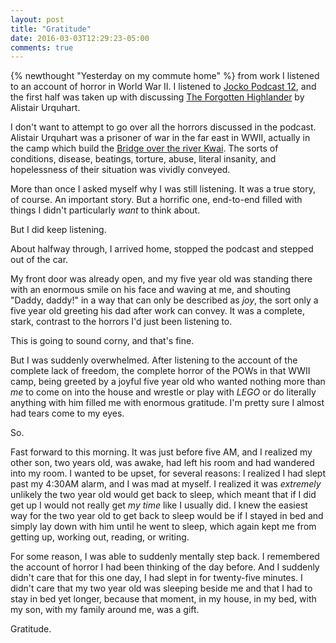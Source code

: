```yaml
---
layout: post
title: "Gratitude"
date: 2016-03-03T12:29:23-05:00
comments: true
---
```


{% newthought "Yesterday on my commute home" %} from work I listened to an account of horror in World War II. I listened to [Jocko Podcast 12](http://jockopodcast2.com/2016/03/02/jocko-podcast-12-what-made-jocko-when-to-quit-mistakes-trust-fitness-for-military-switching-on-off/), and the first half was taken up with discussing [The Forgotten Highlander](http://amzn.to/219R73F) by Alistair Urquhart.

I don't want to attempt to go over all the horrors discussed in the podcast. Alistair Urquhart was a prisoner of war in the far east in WWII, actually in the camp which build the [Bridge over the river Kwai](http://amzn.to/1TVwvvv). The sorts of conditions, disease, beatings, torture, abuse, literal insanity, and hopelessness of their situation was vividly conveyed.

More than once I asked myself why I was still listening. It was a true story, of course. An important story. But a horrific one, end-to-end filled with things I didn't particularly _want_ to think about.

But I did keep listening.
<!--more-->
About halfway through, I arrived home, stopped the podcast and stepped out of the car.

My front door was already open, and my five year old was standing there with an enormous smile on his face and waving at me, and shouting "Daddy, daddy!" in a way that can only be described as _joy_, the sort only a five year old greeting his dad after work can convey. It was a complete, stark, contrast to the horrors I'd just been listening to.

This is going to sound corny, and that's fine.

But I was suddenly overwhelmed. After listening to the account of the complete lack of freedom, the complete horror of the POWs in that WWII camp, being greeted by a joyful five year old who wanted nothing more than _me_ to come on into the house and wrestle or play with _LEGO_ or do literally anything with him filled me with enormous gratitude. I'm pretty sure I almost had tears come to my eyes.

So.

Fast forward to this morning. It was just before five AM, and I realized my other son, two years old, was awake, had left his room and had wandered into my room. I wanted to be upset, for several reasons: I realized I had slept past my 4:30AM alarm, and I was mad at myself. I realized it was _extremely_ unlikely the two year old would get back to sleep, which meant that if I did get up I would not really get _my time_ like I usually did. I knew the easiest way for the two year old to get back to sleep would be if I stayed in bed and simply lay down with him until he went to sleep, which again kept me from getting up, working out, reading, or writing.

For some reason, I was able to suddenly mentally step back. I remembered the account of horror I had been thinking of the day before. And I suddenly didn't care that for this one day, I had slept in for twenty-five minutes. I didn't care that my two year old was sleeping beside me and that I had to stay in bed yet longer, because that moment, in my house, in my bed, with my son, with my family around me, was a gift.

Gratitude.
